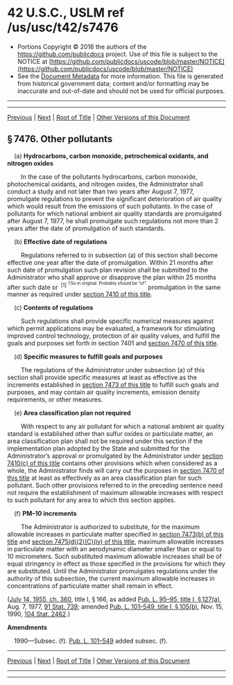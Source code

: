 ---
---

# 42 U.S.C., USLM ref /us/usc/t42/s7476

* Portions Copyright © 2016 the authors of the https://github.com/publicdocs project.
  Use of this file is subject to the NOTICE at [https://github.com/publicdocs/uscode/blob/master/NOTICE](https://github.com/publicdocs/uscode/blob/master/NOTICE)
* See the [Document Metadata](././../../../../../../..//README.md) for more information.
  This file is generated from historical government data; content and/or formatting may be inaccurate and out-of-date and should not be used for official purposes.

----------
----------

[Previous](./../../../../../../..//us/usc/t42/ch85/schI/ptC/spti/m__us_usc_t42_s7475.md) | [Next](./../../../../../../..//us/usc/t42/ch85/schI/ptC/spti/m__us_usc_t42_s7477.md) | [Root of Title](./../../../../../../../) | [Other Versions of this Document](https://publicdocs.github.io/go/links?ns=uslm&ref=%2Fus%2Fusc%2Ft42%2Fs7476)

## § 7476. Other pollutants

    (a) __Hydrocarbons, carbon monoxide, petrochemical oxidants, and nitrogen oxides__ 

        In the case of the pollutants hydrocarbons, carbon monoxide, photochemical oxidants, and nitrogen oxides, the Administrator shall conduct a study and not later than two years after August 7, 1977, promulgate regulations to prevent the significant deterioration of air quality which would result from the emissions of such pollutants. In the case of pollutants for which national ambient air quality standards are promulgated after August 7, 1977, he shall promulgate such regulations not more than 2 years after the date of promulgation of such standards.

    (b) __Effective date of regulations__ 

        Regulations referred to in subsection (a) of this section shall become effective one year after the date of promulgation. Within 21 months after such date of promulgation such plan revision shall be submitted to the Administrator who shall approve or disapprove the plan within 25 months after such date or  <sup>\[1\]</sup>  <sup><sup> 1 So in original. Probably should be “of”. </sup></sup>  promulgation in the same manner as required under [section 7410 of this title][/us/usc/t42/s7410].

    (c) __Contents of regulations__ 

        Such regulations shall provide specific numerical measures against which permit applications may be evaluated, a framework for stimulating improved control technology, protection of air quality values, and fulfill the goals and purposes set forth in section 7401 and [section 7470 of this title][/us/usc/t42/s7470].

    (d) __Specific measures to fulfill goals and purposes__ 

        The regulations of the Administrator under subsection (a) of this section shall provide specific measures at least as effective as the increments established in [section 7473 of this title][/us/usc/t42/s7473] to fulfill such goals and purposes, and may contain air quality increments, emission density requirements, or other measures.

    (e) __Area classification plan not required__ 

        With respect to any air pollutant for which a national ambient air quality standard is established other than sulfur oxides or particulate matter, an area classification plan shall not be required under this section if the implementation plan adopted by the State and submitted for the Administrator’s approval or promulgated by the Administrator under [section 7410(c) of this title][/us/usc/t42/s7410/c] contains other provisions which when considered as a whole, the Administrator finds will carry out the purposes in [section 7470 of this title][/us/usc/t42/s7470] at least as effectively as an area classification plan for such pollutant. Such other provisions referred to in the preceding sentence need not require the establishment of maximum allowable increases with respect to such pollutant for any area to which this section applies.

    (f) __PM–10 increments__ 

        The Administrator is authorized to substitute, for the maximum allowable increases in particulate matter specified in [section 7473(b) of this title][/us/usc/t42/s7473/b] and [section 7475(d)(2)(C)(iv) of this title][/us/usc/t42/s7475/d/2/C/iv], maximum allowable increases in particulate matter with an aerodynamic diameter smaller than or equal to 10 micrometers. Such substituted maximum allowable increases shall be of equal stringency in effect as those specified in the provisions for which they are substituted. Until the Administrator promulgates regulations under the authority of this subsection, the current maximum allowable increases in concentrations of particulate matter shall remain in effect.

([July 14, 1955, ch. 360][/us/act/1955-07-14/ch360], title I, § 166, as added [Pub. L. 95–95, title I, § 127(a)][/us/pl/95/95/s127/a], Aug. 7, 1977, [91 Stat. 739][/us/stat/91/739]; amended [Pub. L. 101–549, title I, § 105(b)][/us/pl/101/549/s105/b], Nov. 15, 1990, [104 Stat. 2462][/us/stat/104/2462].)

 __Amendments__ 

    1990—Subsec. (f). [Pub. L. 101–549][/us/pl/101/549] added subsec. (f).

----------

[Previous](./../../../../../../..//us/usc/t42/ch85/schI/ptC/spti/m__us_usc_t42_s7475.md) | [Next](./../../../../../../..//us/usc/t42/ch85/schI/ptC/spti/m__us_usc_t42_s7477.md) | [Root of Title](./../../../../../../../) | [Other Versions of this Document](https://publicdocs.github.io/go/links?ns=uslm&ref=%2Fus%2Fusc%2Ft42%2Fs7476)

----------
----------

[/us/usc/t42/s7410]: https://publicdocs.github.io/go/links?ns=uslm&ref=%2Fus%2Fusc%2Ft42%2Fs7410
[/us/usc/t42/s7470]: https://publicdocs.github.io/go/links?ns=uslm&ref=%2Fus%2Fusc%2Ft42%2Fs7470
[/us/usc/t42/s7473]: https://publicdocs.github.io/go/links?ns=uslm&ref=%2Fus%2Fusc%2Ft42%2Fs7473
[/us/usc/t42/s7410/c]: https://publicdocs.github.io/go/links?ns=uslm&ref=%2Fus%2Fusc%2Ft42%2Fs7410%2Fc
[/us/usc/t42/s7470]: https://publicdocs.github.io/go/links?ns=uslm&ref=%2Fus%2Fusc%2Ft42%2Fs7470
[/us/usc/t42/s7473/b]: https://publicdocs.github.io/go/links?ns=uslm&ref=%2Fus%2Fusc%2Ft42%2Fs7473%2Fb
[/us/usc/t42/s7475/d/2/C/iv]: https://publicdocs.github.io/go/links?ns=uslm&ref=%2Fus%2Fusc%2Ft42%2Fs7475%2Fd%2F2%2FC%2Fiv
[/us/act/1955-07-14/ch360]: https://publicdocs.github.io/go/links?ns=uslm&ref=%2Fus%2Fact%2F1955-07-14%2Fch360
[/us/pl/95/95/s127/a]: https://publicdocs.github.io/go/links?ns=uslm&ref=%2Fus%2Fpl%2F95%2F95%2Fs127%2Fa
[/us/stat/91/739]: https://publicdocs.github.io/go/links?ns=uslm&ref=%2Fus%2Fstat%2F91%2F739
[/us/pl/101/549/s105/b]: https://publicdocs.github.io/go/links?ns=uslm&ref=%2Fus%2Fpl%2F101%2F549%2Fs105%2Fb
[/us/stat/104/2462]: https://publicdocs.github.io/go/links?ns=uslm&ref=%2Fus%2Fstat%2F104%2F2462
[/us/pl/101/549]: https://publicdocs.github.io/go/links?ns=uslm&ref=%2Fus%2Fpl%2F101%2F549


